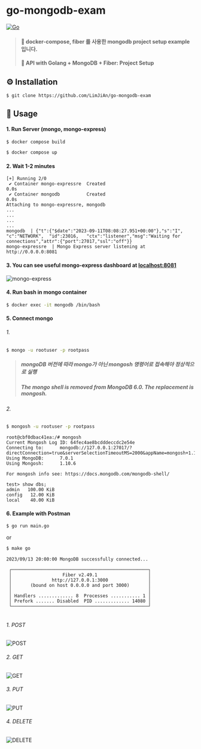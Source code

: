 # go-mongodb-exam
[![Go](https://img.shields.io/badge/go-1.21-blue.svg?style=for-the-badge&logo=go&logoColor=white)](https://go.dev/dl/)

> #### 🎯 docker-compose, fiber 를 사용한 mongodb project setup example 입니다.
> #### 🎯 API with Golang + MongoDB + Fiber: Project Setup

## ⚙️ Installation
```shell
$ git clone https://github.com/LimJiAn/go-mongodb-exam
```
## 👀 Usage
#### 1. Run Server (mongo, mongo-express)
```bash
$ docker compose build
```
```bash
$ docker compose up
```
#### 2. Wait 1-2 minutes
```console
[+] Running 2/0
 ✔ Container mongo-expressre  Created                                                                    0.0s
 ✔ Container mongodb          Created                                                                    0.0s
Attaching to mongo-expressre, mongodb
...
...
...
...
mongodb  | {"t":{"$date":"2023-09-11T08:08:27.951+00:00"},"s":"I",  "c":"NETWORK",  "id":23016,   "ctx":"listener","msg":"Waiting for connections","attr":{"port":27017,"ssl":"off"}}
mongo-expressre  | Mongo Express server listening at http://0.0.0.0:8081
```
#### 3. You can see useful mongo-express dashboard at [localhost:8081](http://localhost:8081)
![mongo-express](https://github.com/LimJiAn/go-mongodb-exam/assets/85569173/c7218d0b-9658-49d9-a912-1dd65652dc18)

#### 4. Run bash in mongo container
```bash
$ docker exec -it mongodb /bin/bash
```


#### 5. Connect mongo
###### 1.
```bash
$ mongo -u rootuser -p rootpass
```
> ##### mongoDB 버전에 따라 mongo가 아닌 mongosh 명령어로 접속해야 정상적으로 실행
> ##### The mongo shell is removed from MongoDB 6.0. The replacement is mongosh.
###### 2.
```bash
$ mongosh -u rootuser -p rootpass
```

```console
root@cbf0dbac41ea:/# mongosh
Current Mongosh Log ID:	64fec4ae8bcdddeccdc2e54e
Connecting to:		mongodb://127.0.0.1:27017/?directConnection=true&serverSelectionTimeoutMS=2000&appName=mongosh+1.10.6
Using MongoDB:		7.0.1
Using Mongosh:		1.10.6

For mongosh info see: https://docs.mongodb.com/mongodb-shell/

test> show dbs;
admin   100.00 KiB
config   12.00 KiB
local    40.00 KiB
```
#### 6. Example with Postman
```bash
$ go run main.go
```
or
```bash
$ make go
```
```console
2023/09/13 20:00:00 MongoDB successfully connected...

 ┌───────────────────────────────────────────────────┐
 │                   Fiber v2.49.1                   │
 │               http://127.0.0.1:3000               │
 │       (bound on host 0.0.0.0 and port 3000)       │
 │                                                   │
 │ Handlers ............. 8  Processes ........... 1 │
 │ Prefork ....... Disabled  PID ............. 14080 │
 └───────────────────────────────────────────────────┘


```
###### 1. POST
![POST](https://github.com/LimJiAn/go-mongodb-exam/assets/85569173/93d97a0c-1752-4763-bb65-044fb3bd69bf)
###### 2. GET
![GET](https://github.com/LimJiAn/go-mongodb-exam/assets/85569173/0e6e062f-e551-4d84-a7e9-fa2da7d49d91)
###### 3. PUT
![PUT](https://github.com/LimJiAn/go-mongodb-exam/assets/85569173/2d69d1a4-450a-46da-ab4d-d9a21ea514de)
###### 4. DELETE
![DELETE](https://github.com/LimJiAn/go-mongodb-exam/assets/85569173/7aad6f1a-69b4-4ba0-b9ed-0656f706d954)
